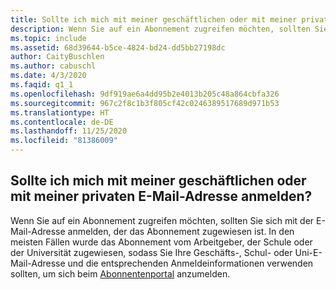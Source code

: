 ```yaml
---
title: Sollte ich mich mit meiner geschäftlichen oder mit meiner privaten E-Mail-Adresse anmelden?
description: Wenn Sie auf ein Abonnement zugreifen möchten, sollten Sie sich mit der E-Mail-Adresse anmelden, der das Abonnement zugewiesen ist. In den meisten Fällen...
ms.topic: include
ms.assetid: 68d39644-b5ce-4824-bd24-dd5bb27198dc
author: CaityBuschlen
ms.author: cabuschl
ms.date: 4/3/2020
ms.faqid: q1_1
ms.openlocfilehash: 9df919ae6a4dd95b2e4013b205c48a864cbfa326
ms.sourcegitcommit: 967c2f8c1b3f805cf42c0246389517689d971b53
ms.translationtype: HT
ms.contentlocale: de-DE
ms.lasthandoff: 11/25/2020
ms.locfileid: "81386009"
---
```

## <a name="should-i-sign-in-using-my-work-email-or-my-personal-email"></a>Sollte ich mich mit meiner geschäftlichen oder mit meiner privaten E-Mail-Adresse anmelden?

Wenn Sie auf ein Abonnement zugreifen möchten, sollten Sie sich mit der E-Mail-Adresse anmelden, der das Abonnement zugewiesen ist. In den meisten Fällen wurde das Abonnement vom Arbeitgeber, der Schule oder der Universität zugewiesen, sodass Sie Ihre Geschäfts-, Schul- oder Uni-E-Mail-Adresse und die entsprechenden Anmeldeinformationen verwenden sollten, um sich beim [Abonnentenportal](https://my.visualstudio.com/benefits) anzumelden.
